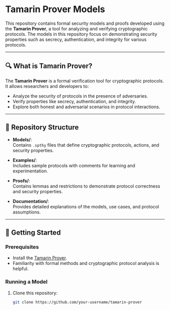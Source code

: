 # Tamarin Prover Models

This repository contains formal security models and proofs developed using the **Tamarin Prover**, a tool for analyzing and verifying cryptographic protocols. The models in this repository focus on demonstrating security properties such as secrecy, authentication, and integrity for various protocols.

---

## 🔍 What is Tamarin Prover?

The **Tamarin Prover** is a formal verification tool for cryptographic protocols. It allows researchers and developers to:
- Analyze the security of protocols in the presence of adversaries.
- Verify properties like secrecy, authentication, and integrity.
- Explore both honest and adversarial scenarios in protocol interactions.

---

## 📂 Repository Structure

- **Models/**:  
  Contains `.spthy` files that define cryptographic protocols, actions, and security properties.
  
- **Examples/**:  
  Includes sample protocols with comments for learning and experimentation.

- **Proofs/**:  
  Contains lemmas and restrictions to demonstrate protocol correctness and security properties.

- **Documentation/**:  
  Provides detailed explanations of the models, use cases, and protocol assumptions.

---

## 🚀 Getting Started

### Prerequisites
- Install the [Tamarin Prover](https://tamarin-prover.github.io/).
- Familiarity with formal methods and cryptographic protocol analysis is helpful.

### Running a Model
1. Clone this repository:
   ```bash
   git clone https://github.com/your-username/tamarin-prover
